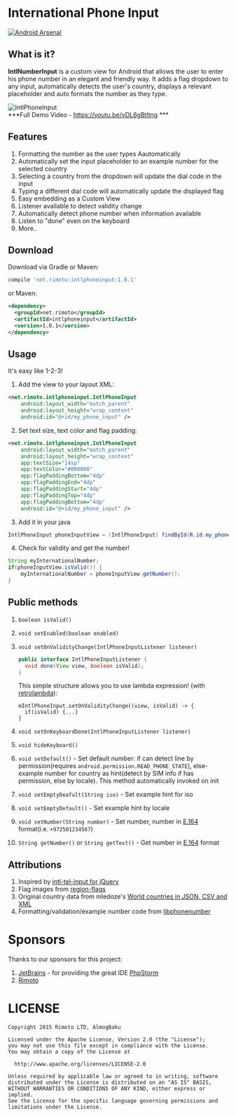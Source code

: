 # International Phone Input #
[![Android Arsenal](https://img.shields.io/badge/Android%20Arsenal-IntlPhoneInput-green.svg?style=true)](https://android-arsenal.com/details/1/2976)

## What is it?
**IntlNumberInput** is a custom view for Android that allows the user to enter his phone number in an
elegant and friendly way. It adds a flag dropdown to any input, automatically detects the user's
country, displays a relevant placeholder and auto formats the number as they type.

![IntlPhoneInput](gif-animation.gif) <br />
***Full Demo Video - https://youtu.be/vDL6gBtltng ***


## Features
1. Formatting the number as the user types Aautomatically
2. Automatically set the input placeholder to an example number for the selected country
3. Selecting a country from the dropdown will update the dial code in the input
4. Typing a different dial code will automatically update the displayed flag
5. Easy embedding as a Custom View
6. Listener available to detect validity change
7. Automatically detect phone number when information available
8. Listen to "done" even on the keyboard
9. More..

## Download
Download via Gradle or Maven:
```groovy
compile 'net.rimoto:intlphoneinput:1.0.1'
```
or Maven:
```xml
<dependency>
  <groupId>net.rimoto</groupId>
  <artifactId>intlphoneinput</artifactId>
  <version>1.0.1</version>
</dependency>
```

## Usage
It's easy like 1-2-3! 

1. Add the view to your layout XML:
```xml
<net.rimoto.intlphoneinput.IntlPhoneInput
    android:layout_width="match_parent"
    android:layout_height="wrap_content"
    android:id="@+id/my_phone_input" />
```

2. Set text size, text color and flag padding:
```xml
<net.rimoto.intlphoneinput.IntlPhoneInput
    android:layout_width="match_parent"
    android:layout_height="wrap_content"
    app:textSize="14sp"
    app:textColor="#000000"
    app:flagPaddingBottom="4dp"
    app:flagPaddingEnd="4dp"
    app:flagPaddingStart="4dp"
    app:flagPaddingTop="4dp"
    app:flagPaddingBottom="4dp"
    android:id="@+id/my_phone_input" />
```

3. Add it in your java
```java
IntlPhoneInput phoneInputView = (IntlPhoneInput) findById(R.id.my_phone_input);
```

4. Check for validity and get the number!
```java
String myInternationalNumber;
if(phoneInputView.isValid()) {
    myInternationalNumber = phoneInputView.getNumber();
}
```

## Public methods

1. `boolean isValid()`
1. `void setEnabled(boolean enabled)`
2. `void setOnValidityChange(IntlPhoneInputListener listener)`

    ```java
    public interface IntlPhoneInputListener {
      void done(View view, boolean isValid);
    }
    ```
    
    This simple structure allows you to use lambda expression! (with [retrolambda](https://github.com/orfjackal/retrolambda)):
    ```
    mIntlPhoneInput.setOnValidityChange((view, isValid) -> {
      if(isValid) {...}
    }
    ```
  
3. `void setOnKeyboardDone(IntlPhoneInputListener listener)`
4. `void hideKeyboard()`
5. `void setDefault()` - Set default number: if can detect line by permission(requires `android.permission.READ_PHONE_STATE`), else- example number for country as hint(detect by SIM info if has permission, else by locale). This method automatically invoked on init
6. `void setEmptyDeafult(String iso)` - Set example hint for iso
7. `void setEmptyDefault()` - Set example hint by locale
8. `void setNumber(String number)` - Set number, number in [E.164](https://en.wikipedia.org/wiki/E.164) format(i.e. `+972501234567`)
9. `String getNumber()` or `String getText()` - Get number in [E.164](https://en.wikipedia.org/wiki/E.164) format


## Attributions

1. Inspired by [intl-tel-input for jQuery](https://github.com/jackocnr/intl-tel-input)
2. Flag images from [region-flags](https://github.com/behdad/region-flags)
3. Original country data from mledoze's [World countries in JSON, CSV and XML](https://github.com/mledoze/countries)
4. Formatting/validation/example number code from [libphonenumber](https://github.com/googlei18n/libphonenumber)

# Sponsors
Thanks to our sponsors for this project:

1. [JetBrains](http://www.jetbrains.com/) - for providing the great IDE [PhpStorm](http://www.jetbrains.com/phpstorm/)
1. [Rimoto](http://www.rimoto.com)

# LICENSE
    Copyright 2015 Rimoto LTD, AlmogBaku
    
    Licensed under the Apache License, Version 2.0 (the "License");
    you may not use this file except in compliance with the License.
    You may obtain a copy of the License at
    
      http://www.apache.org/licenses/LICENSE-2.0
    
    Unless required by applicable law or agreed to in writing, software
    distributed under the License is distributed on an "AS IS" BASIS,
    WITHOUT WARRANTIES OR CONDITIONS OF ANY KIND, either express or implied.
    See the License for the specific language governing permissions and
    limitations under the License.
